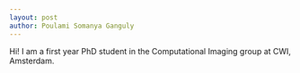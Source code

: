 ```yaml
---
layout: post
author: Poulami Somanya Ganguly
---
```

Hi! I am a first year PhD student in the Computational Imaging group at CWI, Amsterdam. 
